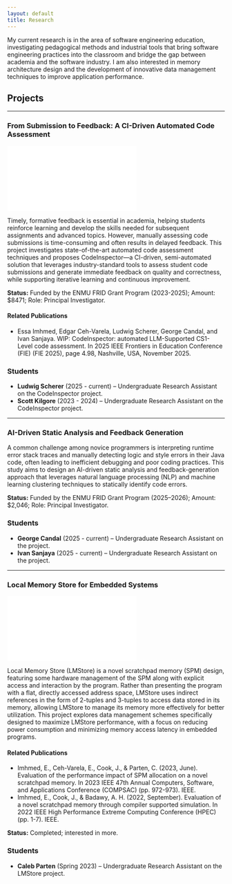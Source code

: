 ```yaml
---
layout: default
title: Research
---
```


My current research is in the area of software engineering education, investigating pedagogical methods and industrial tools that bring software engineering practices into the classroom and bridge the gap between academia and the software industry. I am also interested in memory architecture design and the development of innovative data management techniques to improve application performance.

## Projects

---

<!-- ### From Submission to Feedback: A CI-Driven Automated Solution for Code Assessment -->
<!-- ### From Submission to Feedback: A CI-Driven Automated Assessment for Student Code Submissions -->
### From Submission to Feedback: A CI-Driven Automated Code Assessment

<!-- <img src="/assets/img/codinspct.png" alt="Example image" width="650" height="400"> -->

![Alt text](/assets/img/codinspct.pdf "CodeInspector architectural design.")

Timely, formative feedback is essential in academia, helping students reinforce learning and develop the skills needed for subsequent assignments and advanced topics. However, manually assessing code submissions is time-consuming and often results in delayed feedback. This project investigates state-of-the-art automated code assessment techniques and proposes CodeInspector—a CI-driven, semi-automated solution that leverages industry-standard tools to assess student code submissions and generate immediate feedback on quality and correctness, while supporting iterative learning and continuous improvement.

**Status:** Funded by the ENMU FRID Grant Program (2023-2025); Amount: $8471; Role: Principal Investigator.

#### Related Publications
- Essa Imhmed, Edgar Ceh-Varela, Ludwig Scherer, George Candal, and Ivan Sanjaya. WIP: CodeInspector: automated LLM-Supported CS1- Level code assessment. In 2025 IEEE Frontiers in Education Conference (FIE) (FIE 2025), page 4.98, Nashville, USA, November 2025.

### Students

- **Ludwig Scherer** (2025 - current) – Undergraduate Research Assistant on the CodeInspector project.
- **Scott Kilgore** (2023 - 2024) – Undergraduate Research Assistant on the CodeInspector project.

---

### AI-Driven Static Analysis and Feedback Generation

A common challenge among novice programmers is interpreting runtime error stack traces and manually detecting logic and style errors in their Java code, often leading to inefficient debugging and poor coding practices. This study aims to design an AI-driven static analysis and feedback-generation approach that leverages natural language processing (NLP) and machine learning clustering techniques to statically identify code errors.

**Status:** Funded by the ENMU FRID Grant Program (2025–2026); Amount: $2,046; Role: Principal Investigator.

### Students
- **George Candal** (2025 - current) – Undergraduate Research Assistant on the project.
- **Ivan Sanjaya** (2025 - current) – Undergraduate Research Assistant on the project.

---

### Local Memory Store for Embedded Systems
![Alt text](/assets/img/LMStoreArchit.pdf "LMStore architecture.")
<!-- <p><a href="/assets/img/LMStoreArchit.pdf" target="_blank">Figure 1: LMStore Architecture (PDF)</a></p> -->

Local Memory Store (LMStore) is a novel scratchpad memory (SPM) design, featuring some hardware management of the SPM along with explicit access and interaction by the program. Rather than presenting the program with a flat, directly accessed address space, LMStore uses indirect references in the form of 2-tuples and 3-tuples to access data stored in its memory, allowing LMStore to manage its memory more effectively for better utilization. This project explores data management schemes specifically designed to maximize LMStore performance, with a focus on reducing power consumption and minimizing memory access latency in embedded programs.

#### Related Publications
- Imhmed, E., Ceh-Varela, E., Cook, J., & Parten, C. (2023, June). Evaluation of the performance impact of SPM allocation on a novel scratchpad memory. In 2023 IEEE 47th Annual Computers, Software, and Applications Conference (COMPSAC) (pp. 972-973). IEEE.
- Imhmed, E., Cook, J., & Badawy, A. H. (2022, September). Evaluation of a novel scratchpad memory through compiler supported simulation. In 2022 IEEE High Performance Extreme Computing Conference (HPEC) (pp. 1-7). IEEE.

**Status:** Completed; interested in more.

### Students
- **Caleb Parten** (Spring 2023) – Undergraduate Research Assistant on the LMStore project.
